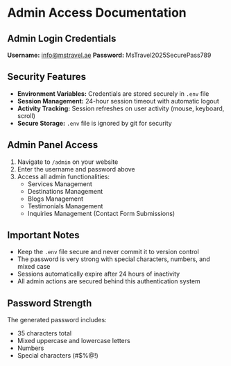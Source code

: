 # Admin Access Documentation

## Admin Login Credentials

**Username:** info@mstravel.ae
**Password:** MsTravel2025SecurePass789

## Security Features

- **Environment Variables:** Credentials are stored securely in `.env` file
- **Session Management:** 24-hour session timeout with automatic logout
- **Activity Tracking:** Session refreshes on user activity (mouse, keyboard, scroll)
- **Secure Storage:** `.env` file is ignored by git for security

## Admin Panel Access

1. Navigate to `/admin` on your website
2. Enter the username and password above
3. Access all admin functionalities:
   - Services Management
   - Destinations Management  
   - Blogs Management
   - Testimonials Management
   - Inquiries Management (Contact Form Submissions)

## Important Notes

- Keep the `.env` file secure and never commit it to version control
- The password is very strong with special characters, numbers, and mixed case
- Sessions automatically expire after 24 hours of inactivity
- All admin actions are secured behind this authentication system

## Password Strength

The generated password includes:
- 35 characters total
- Mixed uppercase and lowercase letters
- Numbers
- Special characters (#$%@!)
